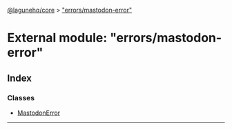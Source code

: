 [@lagunehq/core](../README.md) > ["errors/mastodon-error"](../modules/_errors_mastodon_error_.md)

# External module: "errors/mastodon-error"

## Index

### Classes

* [MastodonError](../classes/_errors_mastodon_error_.mastodonerror.md)

---

